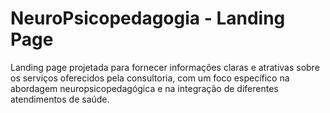 # NeuroPsicopedagogia - Landing Page

Landing page projetada para fornecer informações claras e atrativas sobre os serviços oferecidos pela consultoria, com um foco específico na abordagem neuropsicopedagógica e na integração de diferentes atendimentos de saúde.